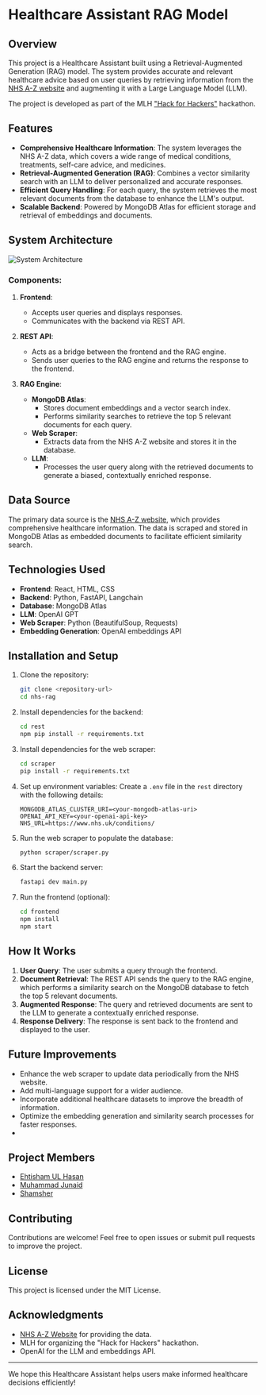 # Healthcare Assistant RAG Model

## Overview
This project is a Healthcare Assistant built using a Retrieval-Augmented Generation (RAG) model. The system provides accurate and relevant healthcare advice based on user queries by retrieving information from the [NHS A-Z website](https://www.nhs.uk/health-a-z) and augmenting it with a Large Language Model (LLM). 

The project is developed as part of the MLH ["Hack for Hackers"](https://events.mlh.io/events/11516) hackathon.

## Features
- **Comprehensive Healthcare Information**: The system leverages the NHS A-Z data, which covers a wide range of medical conditions, treatments, self-care advice, and medicines.
- **Retrieval-Augmented Generation (RAG)**: Combines a vector similarity search with an LLM to deliver personalized and accurate responses.
- **Efficient Query Handling**: For each query, the system retrieves the most relevant documents from the database to enhance the LLM's output.
- **Scalable Backend**: Powered by MongoDB Atlas for efficient storage and retrieval of embeddings and documents.

## System Architecture
![System Architecture](https://i.imgur.com/IhmQZIN.jpeg)

### Components:
1. **Frontend**:
   - Accepts user queries and displays responses.
   - Communicates with the backend via REST API.

2. **REST API**:
   - Acts as a bridge between the frontend and the RAG engine.
   - Sends user queries to the RAG engine and returns the response to the frontend.

3. **RAG Engine**:
   - **MongoDB Atlas**:
     - Stores document embeddings and a vector search index.
     - Performs similarity searches to retrieve the top 5 relevant documents for each query.
   - **Web Scraper**:
     - Extracts data from the NHS A-Z website and stores it in the database.
   - **LLM**:
     - Processes the user query along with the retrieved documents to generate a biased, contextually enriched response.

## Data Source
The primary data source is the [NHS A-Z website](https://www.nhs.uk/conditions/), which provides comprehensive healthcare information. The data is scraped and stored in MongoDB Atlas as embedded documents to facilitate efficient similarity search.

## Technologies Used
- **Frontend**: React, HTML, CSS
- **Backend**: Python, FastAPI, Langchain
- **Database**: MongoDB Atlas
- **LLM**: OpenAI GPT
- **Web Scraper**: Python (BeautifulSoup, Requests)
- **Embedding Generation**: OpenAI embeddings API

## Installation and Setup
1. Clone the repository:
   ```bash
   git clone <repository-url>
   cd nhs-rag
   ```

2. Install dependencies for the backend:
   ```bash
   cd rest
   npm pip install -r requirements.txt
   ```

3. Install dependencies for the web scraper:
   ```bash
   cd scraper
   pip install -r requirements.txt
   ```

4. Set up environment variables:
   Create a `.env` file in the `rest` directory with the following details:
   ```env
   MONGODB_ATLAS_CLUSTER_URI=<your-mongodb-atlas-uri>
   OPENAI_API_KEY=<your-openai-api-key>
   NHS_URL=https://www.nhs.uk/conditions/
   ```

5. Run the web scraper to populate the database:
   ```bash
   python scraper/scraper.py
   ```

6. Start the backend server:
   ```bash
   fastapi dev main.py
   ```

7. Run the frontend (optional):
   ```bash
   cd frontend
   npm install
   npm start
   ```

## How It Works
1. **User Query**: The user submits a query through the frontend.
2. **Document Retrieval**: The REST API sends the query to the RAG engine, which performs a similarity search on the MongoDB database to fetch the top 5 relevant documents.
3. **Augmented Response**: The query and retrieved documents are sent to the LLM to generate a contextually enriched response.
4. **Response Delivery**: The response is sent back to the frontend and displayed to the user.

## Future Improvements
- Enhance the web scraper to update data periodically from the NHS website.
- Add multi-language support for a wider audience.
- Incorporate additional healthcare datasets to improve the breadth of information.
- Optimize the embedding generation and similarity search processes for faster responses.
- 
## Project Members
- [Ehtisham UL Hasan](https://linkedin.com/in/ehtishamhassan9)
- [Muhammad Junaid](https://github.com/jukha)
- [Shamsher](https://github.com/shamshertamang)

## Contributing
Contributions are welcome! Feel free to open issues or submit pull requests to improve the project.

## License
This project is licensed under the MIT License.

## Acknowledgments
- [NHS A-Z Website](https://www.nhs.uk/conditions/) for providing the data.
- MLH for organizing the "Hack for Hackers" hackathon.
- OpenAI for the LLM and embeddings API.

---
We hope this Healthcare Assistant helps users make informed healthcare decisions efficiently!
